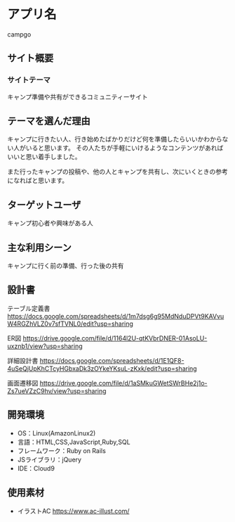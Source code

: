 # アプリ名
campgo

## サイト概要
### サイトテーマ
キャンプ準備や共有ができるコミュニティーサイト

## テーマを選んだ理由
キャンプに行きたい人、行き始めたばかりだけど何を準備したらいいかわからない人がいると思います。
その人たちが手軽にいけるようなコンテンツがあればいいと思い着手しました。

また行ったキャンプの投稿や、他の人とキャンプを共有し、次にいくときの参考になればと思います。

## ターゲットユーザ
キャンプ初心者や興味がある人

## 主な利用シーン
キャンプに行く前の準備、行った後の共有

## 設計書
テーブル定義書
https://docs.google.com/spreadsheets/d/1m7dsg6g95MdNduDPVt9KAVvuW4RGZhVLZ0v7sfTVNL0/edit?usp=sharing

ER図
https://drive.google.com/file/d/1164l2U-qtKVbrDNER-01AsoLU-uxznb1/view?usp=sharing

詳細設計書
https://docs.google.com/spreadsheets/d/1E1QF8-4uSeQjUpKhCTcyHGbxaDk3zOYkeYKsuL-zKxk/edit?usp=sharing

画面遷移図
https://drive.google.com/file/d/1aSMkuGWetSWrBHe2j1o-Zs7ueVZzC9hv/view?usp=sharing

## 開発環境
- OS：Linux(AmazonLinux2)
- 言語：HTML,CSS,JavaScript,Ruby,SQL
- フレームワーク：Ruby on Rails
- JSライブラリ：jQuery
- IDE：Cloud9

## 使用素材
- イラストAC https://www.ac-illust.com/